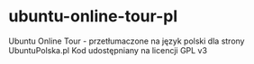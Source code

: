 ubuntu-online-tour-pl
=====================

Ubuntu Online Tour - przetłumaczone na język polski dla strony UbuntuPolska.pl
Kod udostępniany na licencji GPL v3
